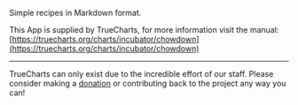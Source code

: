 Simple recipes in Markdown format.

This App is supplied by TrueCharts, for more information visit the manual: [https://truecharts.org/charts/incubator/chowdown](https://truecharts.org/charts/incubator/chowdown)

---

TrueCharts can only exist due to the incredible effort of our staff.
Please consider making a [donation](https://truecharts.org/about/sponsor) or contributing back to the project any way you can!
